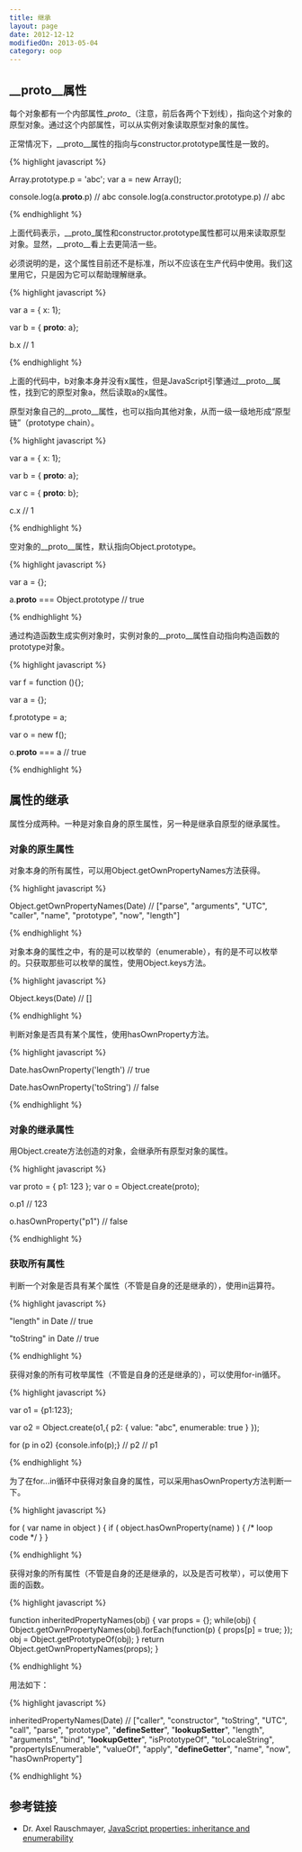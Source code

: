 ```yaml
---
title: 继承
layout: page
date: 2012-12-12
modifiedOn: 2013-05-04
category: oop
---
```


## \__proto__属性

每个对象都有一个内部属性\__proto__（注意，前后各两个下划线），指向这个对象的原型对象。通过这个内部属性，可以从实例对象读取原型对象的属性。

正常情况下，\__proto__属性的指向与constructor.prototype属性是一致的。

{% highlight javascript %}

Array.prototype.p = 'abc';
var a = new Array();

console.log(a.__proto__.p) // abc
console.log(a.constructor.prototype.p)	// abc	

{% endhighlight %}

上面代码表示，\__proto_属性和constructor.prototype属性都可以用来读取原型对象。显然，\__proto__看上去更简洁一些。

必须说明的是，这个属性目前还不是标准，所以不应该在生产代码中使用。我们这里用它，只是因为它可以帮助理解继承。

{% highlight javascript %}

var a = { x: 1};

var b = { __proto__: a};

b.x
// 1

{% endhighlight %}

上面的代码中，b对象本身并没有x属性，但是JavaScript引擎通过\__proto__属性，找到它的原型对象a，然后读取a的x属性。

原型对象自己的\__proto__属性，也可以指向其他对象，从而一级一级地形成“原型链”（prototype chain）。

{% highlight javascript %}

var a = { x: 1};

var b = { __proto__: a};

var c = { __proto__: b};

c.x
// 1

{% endhighlight %}

空对象的\__proto__属性，默认指向Object.prototype。

{% highlight javascript %}

var a = {};

a.__proto__ === Object.prototype
// true

{% endhighlight %}

通过构造函数生成实例对象时，实例对象的\__proto__属性自动指向构造函数的prototype对象。

{% highlight javascript %}

var f = function (){};

var a = {};

f.prototype = a;

var o = new f();

o.__proto__ === a
// true

{% endhighlight %}

## 属性的继承

属性分成两种。一种是对象自身的原生属性，另一种是继承自原型的继承属性。

### 对象的原生属性

对象本身的所有属性，可以用Object.getOwnPropertyNames方法获得。

{% highlight javascript %}

Object.getOwnPropertyNames(Date)
// ["parse", "arguments", "UTC", "caller", "name", "prototype", "now", "length"]

{% endhighlight %}

对象本身的属性之中，有的是可以枚举的（enumerable），有的是不可以枚举的。只获取那些可以枚举的属性，使用Object.keys方法。

{% highlight javascript %}

Object.keys(Date)
// []

{% endhighlight %}

判断对象是否具有某个属性，使用hasOwnProperty方法。

{% highlight javascript %}

Date.hasOwnProperty('length')
// true

Date.hasOwnProperty('toString')
// false

{% endhighlight %}

### 对象的继承属性

用Object.create方法创造的对象，会继承所有原型对象的属性。

{% highlight javascript %}

var proto = { p1: 123 };
var o = Object.create(proto);

o.p1
// 123

o.hasOwnProperty("p1")
// false

{% endhighlight %}

### 获取所有属性

判断一个对象是否具有某个属性（不管是自身的还是继承的），使用in运算符。

{% highlight javascript %}

"length" in Date
// true

"toString" in Date
// true

{% endhighlight %}

获得对象的所有可枚举属性（不管是自身的还是继承的），可以使用for-in循环。

{% highlight javascript %}

var o1 = {p1:123};

var o2 = Object.create(o1,{
        p2: { value: "abc", enumerable: true }
});

for (p in o2) {console.info(p);}
// p2
// p1

{% endhighlight %}

为了在for...in循环中获得对象自身的属性，可以采用hasOwnProperty方法判断一下。

{% highlight javascript %}

for ( var name in object ) {
    if ( object.hasOwnProperty(name) ) {
        /* loop code */
    }
}

{% endhighlight %}

获得对象的所有属性（不管是自身的还是继承的，以及是否可枚举），可以使用下面的函数。

{% highlight javascript %}

 function inheritedPropertyNames(obj) {
        var props = {};
        while(obj) {
            Object.getOwnPropertyNames(obj).forEach(function(p) {
                props[p] = true;
            });
            obj = Object.getPrototypeOf(obj);
        }
        return Object.getOwnPropertyNames(props);
 }

{% endhighlight %}

用法如下：

{% highlight javascript %}

inheritedPropertyNames(Date)
// ["caller", "constructor", "toString", "UTC", "call", "parse", "prototype", "__defineSetter__", "__lookupSetter__", "length", "arguments", "bind", "__lookupGetter__", "isPrototypeOf", "toLocaleString", "propertyIsEnumerable", "valueOf", "apply", "__defineGetter__", "name", "now", "hasOwnProperty"]

{% endhighlight %}

## 参考链接

- Dr. Axel Rauschmayer, [JavaScript properties: inheritance and enumerability](http://www.2ality.com/2011/07/js-properties.html)
